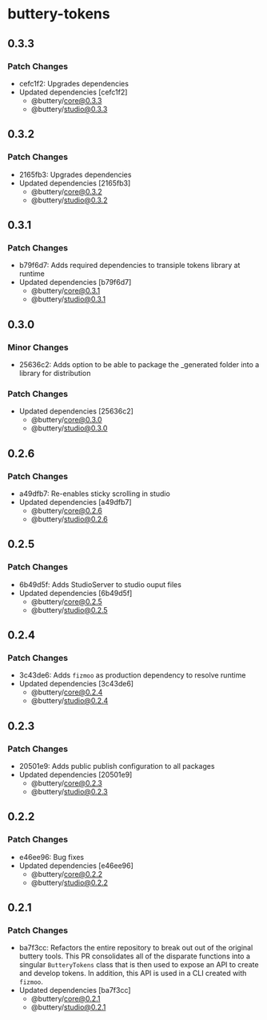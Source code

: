 # buttery-tokens

## 0.3.3

### Patch Changes

- cefc1f2: Upgrades dependencies
- Updated dependencies [cefc1f2]
  - @buttery/core@0.3.3
  - @buttery/studio@0.3.3

## 0.3.2

### Patch Changes

- 2165fb3: Upgrades dependencies
- Updated dependencies [2165fb3]
  - @buttery/core@0.3.2
  - @buttery/studio@0.3.2

## 0.3.1

### Patch Changes

- b79f6d7: Adds required dependencies to transiple tokens library at runtime
- Updated dependencies [b79f6d7]
  - @buttery/core@0.3.1
  - @buttery/studio@0.3.1

## 0.3.0

### Minor Changes

- 25636c2: Adds option to be able to package the \_generated folder into a library for distribution

### Patch Changes

- Updated dependencies [25636c2]
  - @buttery/core@0.3.0
  - @buttery/studio@0.3.0

## 0.2.6

### Patch Changes

- a49dfb7: Re-enables sticky scrolling in studio
- Updated dependencies [a49dfb7]
  - @buttery/core@0.2.6
  - @buttery/studio@0.2.6

## 0.2.5

### Patch Changes

- 6b49d5f: Adds StudioServer to studio ouput files
- Updated dependencies [6b49d5f]
  - @buttery/core@0.2.5
  - @buttery/studio@0.2.5

## 0.2.4

### Patch Changes

- 3c43de6: Adds `fizmoo` as production dependency to resolve runtime
- Updated dependencies [3c43de6]
  - @buttery/core@0.2.4
  - @buttery/studio@0.2.4

## 0.2.3

### Patch Changes

- 20501e9: Adds public publish configuration to all packages
- Updated dependencies [20501e9]
  - @buttery/core@0.2.3
  - @buttery/studio@0.2.3

## 0.2.2

### Patch Changes

- e46ee96: Bug fixes
- Updated dependencies [e46ee96]
  - @buttery/core@0.2.2
  - @buttery/studio@0.2.2

## 0.2.1

### Patch Changes

- ba7f3cc: Refactors the entire repository to break out out of the original buttery tools. This PR consolidates all of the disparate functions into a singular `ButteryTokens` class that is then used to expose an API to create and develop tokens. In addition, this API is used in a CLI created with `fizmoo`.
- Updated dependencies [ba7f3cc]
  - @buttery/core@0.2.1
  - @buttery/studio@0.2.1
